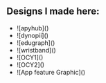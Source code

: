 ## Designs I made here:
<ul>
<li> ![apyhub]() </li>
<li> ![dynopii]() </li>
<li> ![edugraph]() </li>
<li> ![wristband]() </li>
<li> ![OCY1]() </li>
<li> ![OCY2]() </li>
<li> ![App feature Graphic]() </li>
